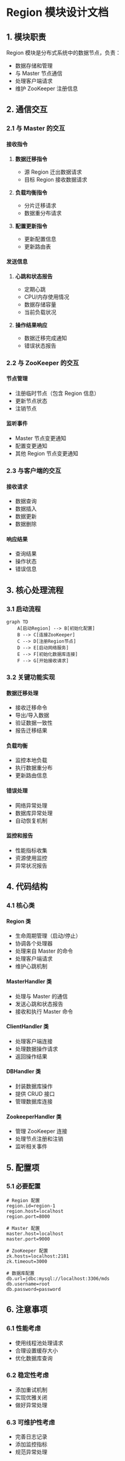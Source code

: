 # Region 模块设计文档

## 1. 模块职责

Region 模块是分布式系统中的数据节点，负责：
- 数据存储和管理
- 与 Master 节点通信
- 处理客户端请求
- 维护 ZooKeeper 注册信息

## 2. 通信交互

### 2.1 与 Master 的交互

#### 接收指令
1. **数据迁移指令**
   - 源 Region 迁出数据请求
   - 目标 Region 接收数据请求

2. **负载均衡指令**
   - 分片迁移请求
   - 数据重分布请求

3. **配置更新指令**
   - 更新配置信息
   - 更新路由表

#### 发送信息
1. **心跳和状态报告**
   - 定期心跳
   - CPU/内存使用情况
   - 数据存储容量
   - 当前负载状况

2. **操作结果响应**
   - 数据迁移完成通知
   - 错误状态报告

### 2.2 与 ZooKeeper 的交互

#### 节点管理
- 注册临时节点（包含 Region 信息）
- 更新节点状态
- 注销节点

#### 监听事件
- Master 节点变更通知
- 配置变更通知
- 其他 Region 节点变更通知

### 2.3 与客户端的交互

#### 接收请求
- 数据查询
- 数据插入
- 数据更新
- 数据删除

#### 响应结果
- 查询结果
- 操作状态
- 错误信息

## 3. 核心处理流程

### 3.1 启动流程
```mermaid
graph TD
    A[启动Region] --> B[初始化配置]
    B --> C[连接ZooKeeper]
    C --> D[注册Region节点]
    D --> E[启动网络服务]
    E --> F[初始化数据库连接]
    F --> G[开始接收请求]
```

### 3.2 关键功能实现

#### 数据迁移处理
- 接收迁移命令
- 导出/导入数据
- 验证数据一致性
- 报告迁移结果

#### 负载均衡
- 监控本地负载
- 执行数据重分布
- 更新路由信息

#### 错误处理
- 网络异常处理
- 数据库异常处理
- 自动恢复机制

#### 监控和报告
- 性能指标收集
- 资源使用监控
- 异常状况报告

## 4. 代码结构

### 4.1 核心类

#### Region 类
- 生命周期管理（启动/停止）
- 协调各个处理器
- 处理来自 Master 的命令
- 处理客户端请求
- 维护心跳机制

#### MasterHandler 类
- 处理与 Master 的通信
- 发送心跳和状态报告
- 接收和执行 Master 命令

#### ClientHandler 类
- 处理客户端连接
- 处理数据操作请求
- 返回操作结果

#### DBHandler 类
- 封装数据库操作
- 提供 CRUD 接口
- 管理数据库连接

#### ZookeeperHandler 类
- 管理 ZooKeeper 连接
- 处理节点注册和注销
- 监听相关事件

## 5. 配置项

### 5.1 必要配置
```properties
# Region 配置
region.id=region-1
region.host=localhost
region.port=8000

# Master 配置
master.host=localhost
master.port=9000

# ZooKeeper 配置
zk.hosts=localhost:2181
zk.timeout=3000

# 数据库配置
db.url=jdbc:mysql://localhost:3306/mds
db.username=root
db.password=password
```

## 6. 注意事项

### 6.1 性能考虑
- 使用线程池处理请求
- 合理设置缓存大小
- 优化数据库查询

### 6.2 稳定性考虑
- 添加重试机制
- 实现优雅关闭
- 做好异常处理

### 6.3 可维护性考虑
- 完善日志记录
- 添加监控指标
- 规范异常处理